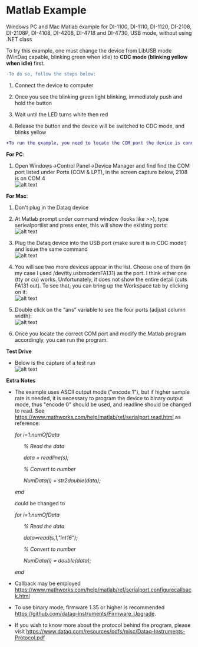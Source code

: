 # Matlab Example
 Windows PC and Mac Matlab example for DI-1100, DI-1110, DI-1120, DI-2108, DI-2108P, DI-4108, DI-4208, DI-4718 and DI-4730, USB mode, without using .NET class
 
 To try this example, one must change the device from LibUSB mode (WinDaq capable, blinking green when idle) to **CDC mode (blinking yellow when idle)** first. 
 
 ```diff
-To do so, follow the steps below:
 ```
 
 1. Connect the device to computer
 
 2. Once you see the blinking green light blinking, immediately push and hold the button
 
 3. Wait until the LED turns white then red
 
 4. Release the button and the device will be switched to CDC mode, and blinks yellow

```diff
+To run the example, you need to locate the COM port the device is connected to
```
 
 **For PC**:
 
 1) Open Windows->Control Panel->Device Manager and find find the COM port listed under Ports (COM & LPT), in the screen capture below, 2108 is on COM 4 <br/> 
![alt text](https://www.dataq.com/resources/repository/matlab_devicemanager.png)

**For Mac**:
 
 1. Don't plug in the Dataq device
 
 2. At  Matlab prompt under command window (looks like >>), type seriealportlist and press enter, this will show the existing ports: <br/> 
![alt text](https://www.dataq.com/resources/repository/matlab_image001.png)

 3. Plug the Dataq device into the USB port (make sure it is in CDC mode!) and issue the same command <br/> 
 ![alt text](https://www.dataq.com/resources/repository/matlab_image002.png)
 
 4. You will see two more devices appear in the list.  Choose one of them (in my case I used /dev/tty.usbmodemFA131) as the port.  I think either one (tty or cu) works.  Unfortunately, it does not show the entire detail (cuts FA131 out).  To see that, you can bring up the Workspace tab by clicking on it: <br/> 
 ![alt text](https://www.dataq.com/resources/repository/matlab_image003.png)
 
 5) Double click on the “ans” variable to see the four ports (adjust column width):<br/> 
 ![alt text](https://www.dataq.com/resources/repository/matlab_image005.png)
 
 6) Once you locate the correct COM port and modify the Matlab program accordingly, you can run the program. 
 
 **Test Drive**
 
  - Below is the capture of a test run <br/> 
  ![alt text](https://www.dataq.com/resources/repository/matlab_matlaboutput.png)
  
 
 **Extra Notes**
  
 - The example uses ASCII output mode ("encode 1"), but if higher sample rate is needed, it is necessary to program the device to binary output mode, thus "encode 0" should be used, and readline should be changed to read. See https://www.mathworks.com/help/matlab/ref/serialport.read.html as reference:
 
 _&nbsp;&nbsp;&nbsp;&nbsp;&nbsp;&nbsp;for i=1:numOfData_
 
 _&nbsp;&nbsp;&nbsp;&nbsp;&nbsp;&nbsp;&nbsp;&nbsp;&nbsp;&nbsp;&nbsp;&nbsp;% Read the data_
    
 _&nbsp;&nbsp;&nbsp;&nbsp;&nbsp;&nbsp;&nbsp;&nbsp;&nbsp;&nbsp;&nbsp;&nbsp;data = readline(s);_
    
 _&nbsp;&nbsp;&nbsp;&nbsp;&nbsp;&nbsp;&nbsp;&nbsp;&nbsp;&nbsp;&nbsp;&nbsp;% Convert to number_
    
 _&nbsp;&nbsp;&nbsp;&nbsp;&nbsp;&nbsp;&nbsp;&nbsp;&nbsp;&nbsp;&nbsp;&nbsp;NumData(i) = str2double(data);_
    
_&nbsp;&nbsp;&nbsp;&nbsp;&nbsp;&nbsp;end_

&nbsp;&nbsp;&nbsp;&nbsp;&nbsp;&nbsp;could be changed to 

_&nbsp;&nbsp;&nbsp;&nbsp;&nbsp;&nbsp;for i=1:numOfData_

_&nbsp;&nbsp;&nbsp;&nbsp;&nbsp;&nbsp;&nbsp;&nbsp;&nbsp;&nbsp;&nbsp;&nbsp;% Read the data_
    
_&nbsp;&nbsp;&nbsp;&nbsp;&nbsp;&nbsp;&nbsp;&nbsp;&nbsp;&nbsp;&nbsp;&nbsp;data=read(s,1,"int16");_
    
_&nbsp;&nbsp;&nbsp;&nbsp;&nbsp;&nbsp;&nbsp;&nbsp;&nbsp;&nbsp;&nbsp;&nbsp;% Convert to number_
    
_&nbsp;&nbsp;&nbsp;&nbsp;&nbsp;&nbsp;&nbsp;&nbsp;&nbsp;&nbsp;&nbsp;&nbsp;NumData(i) = double(data);_
    
_&nbsp;&nbsp;&nbsp;&nbsp;&nbsp;&nbsp;end_
 
- Callback may be employed https://www.mathworks.com/help/matlab/ref/serialport.configurecallback.html
 
- To use binary mode, firmware 1.35 or higher is recommended https://github.com/dataq-instruments/Firmware_Upgrade. 
 
- If you wish to know more about the protocol behind the program, please visit https://www.dataq.com/resources/pdfs/misc/Dataq-Instruments-Protocol.pdf
 
 

